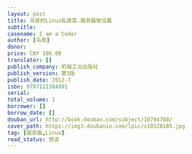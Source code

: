 ```yaml
---
layout: post
title: 鸟哥的Linux私房菜.服务器架设篇
subtitle: 
casename: I am a Coder
author: [鸟哥]
donor: 
price: CNY 108.00
translator: []
publish_company: 机械工业出版社
publish_version: 第3版
publish_date: 2012-7
isbn: 9787111384991
serial: 
total_volume: 1
borrower: []
borrow_date: []
douban_url: http://book.douban.com/subject/10794788/
cover_path: https://img3.doubanio.com/lpic/s10328185.jpg
tag: [服务器,Linux]
read_status: 想读
---
```

